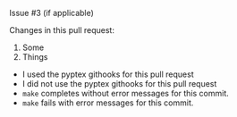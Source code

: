 Issue #3 (if applicable)

Changes in this pull request:
1. Some
2. Things

* I used the pyptex githooks for this pull request
* I did not use the pyptex githooks for this pull request
* `make` completes without error messages for this commit.
* `make` fails with error messages for this commit.
